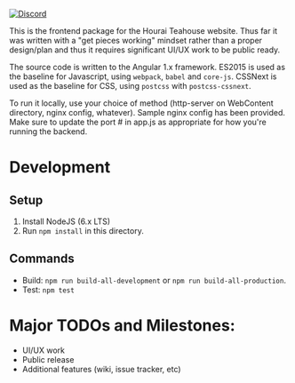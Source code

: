 [![Discord](https://discordapp.com/api/guilds/151219753434742784/widget.png)](https://discord.gg/VuZhs9V)

This is the frontend package for the Hourai Teahouse website.
Thus far it was written with a "get pieces working" mindset rather than a
proper design/plan and thus it requires significant UI/UX work to be public
ready.

The source code is written to the Angular 1.x framework.
ES2015 is used as the baseline for Javascript, using `webpack`, `babel` and `core-js`.
CSSNext is used as the baseline for CSS, using `postcss` with `postcss-cssnext`.

To run it locally, use your choice of method (http-server on WebContent directory, nginx config, whatever).
Sample nginx config has been provided.
Make sure to update the port # in app.js as appropriate for how you're running the backend.

Development
===

Setup
---

1. Install NodeJS (6.x LTS)
2. Run `npm install` in this directory.

Commands
---

* Build: `npm run build-all-development` or `npm run build-all-production`.
* Test: `npm test`

Major TODOs and Milestones:
===
- UI/UX work
- Public release
- Additional features (wiki, issue tracker, etc)